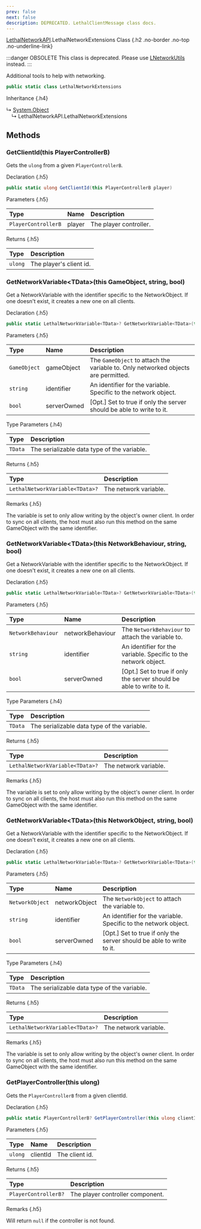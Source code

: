 ```yaml
---
prev: false
next: false
description: DEPRECATED. LethalClientMessage class docs.
---
```


[LethalNetworkAPI](/api/LethalNetworkAPI).LethalNetworkExtensions Class {.h2 .no-border .no-top .no-underline-link}

:::danger OBSOLETE
This class is deprecated. Please use [LNetworkUtils](/api/LethalNetworkAPI.Utils.LNetworkUtils) instead.
:::

Additional tools to help with networking.

```csharp
public static class LethalNetworkExtensions
```

Inheritance {.h4}

&rdsh; [System.Object](https://docs.microsoft.com/en-us/dotnet/api/System.Object)
<br>&emsp;&rdsh; LethalNetworkAPI.LethalNetworkExtensions

## Methods

### GetClientId(this PlayerControllerB)
Gets the `ulong` from a given `PlayerControllerB`.

Declaration {.h5}

```csharp
public static ulong GetClientId(this PlayerControllerB player)
```

Parameters {.h5}

| Type                | Name   | Description            |
|:--------------------|:-------|:-----------------------|
| `PlayerControllerB` | player | The player controller. |

Returns {.h5}

| Type    | Description             |
|:--------|:------------------------|
| `ulong` | The player's client id. |

### GetNetworkVariable&lt;TData&gt;(this GameObject, string, bool)
Get a NetworkVariable with the identifier specific to the NetworkObject. If one doesn't exist, it creates a new one on all clients.

Declaration {.h5}

```csharp
public static LethalNetworkVariable<TData>? GetNetworkVariable<TData>(this GameObject gameObject, string identifier, bool serverOwned = false)
```

Parameters {.h5}

| Type         | Name        | Description                                                                       |
|:-------------|:------------|:----------------------------------------------------------------------------------|
| `GameObject` | gameObject  | The `GameObject` to attach the variable to. Only networked objects are permitted. |
| `string`     | identifier  | An identifier for the variable. Specific to the network object.                   |
| `bool`       | serverOwned | [Opt.] Set to true if only the server should be able to write to it.              |

Type Parameters {.h4}

| Type    | Description                                 |
|:--------|:--------------------------------------------|
| `TData` | The serializable data type of the variable. |

Returns {.h5}

| Type                            | Description           |
|:--------------------------------|:----------------------|
| `LethalNetworkVariable<TData>?` | The network variable. |

Remarks {.h5}

The variable is set to only allow writing by the object's owner client. In order to sync on all clients, the host must also run this method on the same GameObject with the same identifier.

### GetNetworkVariable&lt;TData&gt;(this NetworkBehaviour, string, bool)
Get a NetworkVariable with the identifier specific to the NetworkObject. If one doesn't exist, it creates a new one on all clients.

Declaration {.h5}

```csharp
public static LethalNetworkVariable<TData>? GetNetworkVariable<TData>(this NetworkBehaviour networkBehaviour, string identifier, bool serverOwned = false)
```

Parameters {.h5}

| Type               | Name             | Description                                                          |
|:-------------------|:-----------------|:---------------------------------------------------------------------|
| `NetworkBehaviour` | networkBehaviour | The `NetworkBehaviour` to attach the variable to.                    |
| `string`           | identifier       | An identifier for the variable. Specific to the network object.      |
| `bool`             | serverOwned      | [Opt.] Set to true if only the server should be able to write to it. |

Type Parameters {.h4}

| Type    | Description                                 |
|:--------|:--------------------------------------------|
| `TData` | The serializable data type of the variable. |

Returns {.h5}

| Type                            | Description           |
|:--------------------------------|:----------------------|
| `LethalNetworkVariable<TData>?` | The network variable. |

Remarks {.h5}

The variable is set to only allow writing by the object's owner client. In order to sync on all clients, the host must also run this method on the same GameObject with the same identifier.

### GetNetworkVariable&lt;TData&gt;(this NetworkObject, string, bool)
Get a NetworkVariable with the identifier specific to the NetworkObject. If one doesn't exist, it creates a new one on all clients.

Declaration {.h5}

```csharp
public static LethalNetworkVariable<TData>? GetNetworkVariable<TData>(this NetworkObject networkObject, string identifier, bool serverOwned = false)
```

Parameters {.h5}

| Type            | Name          | Description                                                          |
|:----------------|:--------------|:---------------------------------------------------------------------|
| `NetworkObject` | networkObject | The `NetworkObject` to attach the variable to.                       |
| `string`        | identifier    | An identifier for the variable. Specific to the network object.      |
| `bool`          | serverOwned   | [Opt.] Set to true if only the server should be able to write to it. |

Type Parameters {.h4}

| Type    | Description                                 |
|:--------|:--------------------------------------------|
| `TData` | The serializable data type of the variable. |

Returns {.h5}

| Type                            | Description           |
|:--------------------------------|:----------------------|
| `LethalNetworkVariable<TData>?` | The network variable. |

Remarks {.h5}

The variable is set to only allow writing by the object's owner client. In order to sync on all clients, the host must also run this method on the same GameObject with the same identifier.

### GetPlayerController(this ulong)
Gets the `PlayerControllerB` from a given clientId.

Declaration {.h5}

```csharp
public static PlayerControllerB? GetPlayerController(this ulong clientId)
```

Parameters {.h5}

| Type    | Name     | Description    |
|:--------|:---------|:---------------|
| `ulong` | clientId | The client id. |

Returns {.h5}

| Type                 | Description                      |
|:---------------------|:---------------------------------|
| `PlayerControllerB?` | The player controller component. |

Remarks {.h5}

Will return `null` if the controller is not found.
